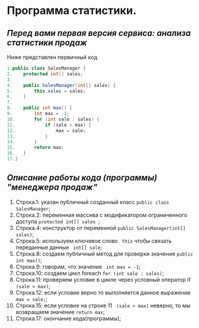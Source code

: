 # **Программа статистики**.

## *Перед вами первая версия сервиса: анализа статистики продаж*

Ниже представлен первичный код
```java
1.public class SalesManager {
2.    protected int[] sales;
3.
4.    public SalesManager(int[] sales) {
5.        this.sales = sales;
6.    }
7.
8.    public int max() {
9.        int max = -1;
10.       for (int sale : sales) {
11.           if (sale > max) {
12.               max = sale;
13.           }
14.       }
15.       return max;
16.   }
17.}
```
## *Описание работы кода (программы) "менеджера продаж"*
1. Строка.1: указан публичный созданный класс ```public class SalesManager```;
2. Строка.2: переменная массива с модификатором ограниченного доступа ```protected int[] sales ```;
3. Строка.4: конструктор от переменной ```public SalesManager(int[] sales)```;
4. Строка.5: используем ключевое слово ``` this``` чтобы связать переданные данные ``` int[] sale```;
5. Строка.8: создаем публичный метод для проверки значение ```public int max()```;
6. Строка.9: говорим, что значение ``` int max = -1```;
7. Строка.10: создаем цикл foreach ```for (int sale : sales)```;
8. Строка.11: проверяем условие в цикле через условный оператор if ``` (sale > max)```;
9. Строка.12: если условие верно то выполняется данное выражение``` max = sale;```;
10. Строка.15: если условие на строке 11 ``` (sale > max)``` неверно, то мы возвращаем значение ```return max```;
11. Строка.17: окончание кода(программы);